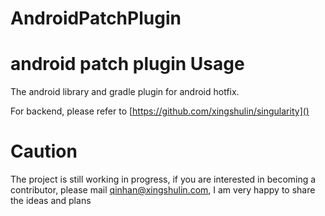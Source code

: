 # AndroidPatchPlugin
android patch plugin
Usage
====
The android library and gradle plugin for android hotfix.

For backend, please refer to [https://github.com/xingshulin/singularity]()

Caution
========
The project is still working in progress, if you are interested in becoming a contributor, please mail qinhan@xingshulin.com, I am very happy to share the ideas and plans